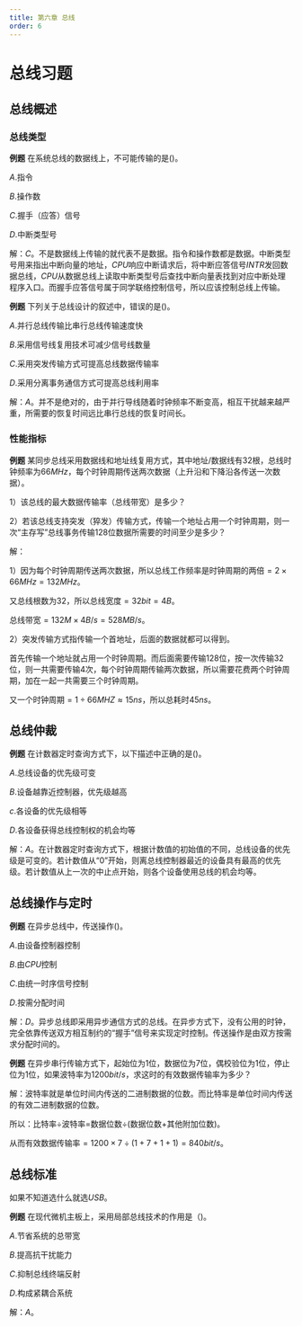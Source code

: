 ```yaml
---
title: 第六章 总线
order: 6
---
```


# 总线习题

## 总线概述

### 总线类型

**例题** 在系统总线的数据线上，不可能传输的是()。

$A.$指令

$B.$操作数

$C.$握手（应答）信号

$D.$中断类型号

解：$C$。不是数据线上传输的就代表不是数据。指令和操作数都是数据。中断类型号用来指出中断向量的地址，$CPU$响应中断请求后，将中断应答信号$INTR$发回数据总线，$CPU$从数据总线上读取中断类型号后查找中断向量表找到对应中断处理程序入口。而握手应答信号属于同学联络控制信号，所以应该控制总线上传输。

**例题** 下列关于总线设计的叙述中，错误的是()。

$A.$并行总线传输比串行总线传输速度快

$B.$采用信号线复用技术可减少信号线数量

$C.$采用突发传输方式可提高总线数据传输率

$D.$采用分离事务通信方式可提高总线利用率

解：$A$。并不是绝对的，由于并行导线随着时钟频率不断变高，相互干扰越来越严重，所需要的恢复时间远比串行总线的恢复时间长。

### 性能指标

**例题** 某同步总线采用数据线和地址线复用方式，其中地址/数据线有$32$根，总线时钟频率为$66MHz$，每个时钟周期传送两次数据（上升沿和下降沿各传送一次数据）。

1）该总线的最大数据传输率（总线带宽）是多少？

2）若该总线支持突发（猝发）传输方式，传输一个地址占用一个时钟周期，则一次“主存写”总线事务传输128位数据所需要的时间至少是多少？

解：

1）因为每个时钟周期传送两次数据，所以总线工作频率是时钟周期的两倍$=2×66MHz=132MHz$。

又总线根数为$32$，所以总线宽度$=32bit=4B$。

总线带宽$=132M×4B/s=528MB/s$。

2）突发传输方式指传输一个首地址，后面的数据就都可以得到。

首先传输一个地址就占用一个时钟周期。而后面需要传输$128$位，按一次传输$32$位，则一共需要传输$4$次，每个时钟周期传输两次数据，所以需要花费两个时钟周期，加在一起一共需要三个时钟周期。

又一个时钟周期$=1\div66MHZ\approx15ns$，所以总耗时$45ns$。

## 总线仲裁

**例题** 在计数器定时查询方式下，以下描述中正确的是()。

$A.$总线设备的优先级可变

$B.$设备越靠近控制器，优先级越高

$c.$各设备的优先级相等

$D.$各设备获得总线控制权的机会均等

解：$A$。在计数器定时查询方式下，根据计数值的初始值的不同，总线设备的优先级是可变的。若计数值从“$0$”开始，则离总线控制器最近的设备具有最高的优先级。若计数值从上一次的中止点开始，则各个设备使用总线的机会均等。

## 总线操作与定时

**例题** 在异步总线中，传送操作()。

$A.$由设备控制器控制

$B.$由$CPU$控制

$C.$由统一时序信号控制

$D.$按需分配时间

解：$D$。异步总线即采用异步通信方式的总线。在异步方式下，没有公用的时钟，完全依靠传送双方相互制约的“握手”信号来实现定时控制。传送操作是由双方按需求分配时间的。

**例题** 在异步串行传输方式下，起始位为$1$位，数据位为$7$位，偶校验位为$1$位，停止位为$1$位，如果波特率为$1200bit/s$，求这时的有效数据传输率为多少？

解：波特率就是单位时间内传送的二进制数据的位数。而比特率是单位时间内传送的有效二进制数据的位数。

所以：比特率÷波特率=数据位数÷(数据位数+其他附加位数)。

从而有效数据传输率$=1200\times7\div(1+7+1+1)=840bit/s$。

## 总线标准

如果不知道选什么就选$USB$。

**例题** 在现代微机主板上，采用局部总线技术的作用是（)。

$A.$节省系统的总带宽

$B.$提高抗干扰能力

$C.$抑制总线终端反射

$D.$构成紧耦合系统

解：$A$。
